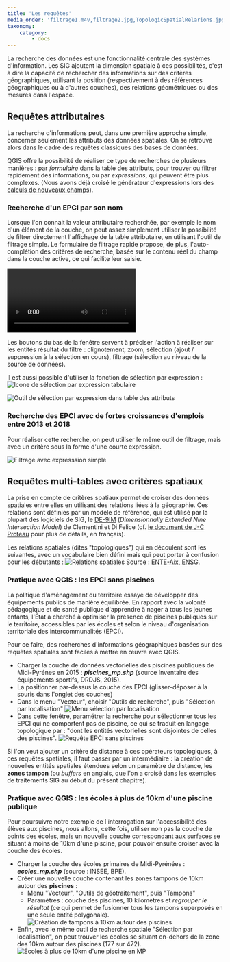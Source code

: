 ```yaml
---
title: 'Les requêtes'
media_order: 'filtrage1.m4v,filtrage2.jpg,TopologicSpatialRelarions.jpg,selection_localisation.jpg,req_spatiale1.jpg,tampons1.jpg,ecoles_sans_piscines.jpg,icone_select_expr.jpg,select_expr.jpg'
taxonomy:
    category:
        - docs
---
```


La recherche des données est une fonctionnalité centrale des systèmes d'information. Les SIG ajoutent la dimension spatiale à ces possibilités, c'est à dire la capacité de rechercher des informations sur des critères géographiques, utilisant la position (respectivement à des références géographiques ou à d'autres couches), des relations géométriques ou des mesures dans l'espace.

## Requêtes attributaires

La recherche d'informations peut, dans une première approche simple, concerner seulement les attributs des données spatiales. On se retrouve alors dans le cadre des requêtes classiques des bases de données.

QGIS offre la possibilité de réaliser ce type de recherches de plusieurs manières : par *formulaire* dans la table des attributs, pour trouver ou filtrer rapidement des informations, ou par *expressions*, qui peuvent être plus complexes. (Nous avons déjà croisé le générateur d'expressions lors des [calculs de nouveaux champs](../calculer-des-donnees)).

### Recherche d'un EPCI par son nom

Lorsque l'on connait la valeur attributaire recherchée, par exemple le nom d'un élément de la couche, on peut assez simplement utiliser la possibilité de filtrer directement l'affichage de la table attributaire, en utilisant l'outil de filtrage simple.
Le formulaire de filtrage rapide propose, de plus, l'auto-complétion des critères de recherche, basée sur le contenu réel du champ dans la couche active, ce qui facilite leur saisie.

![filtrage1.m4v](filtrage1.m4v)

Les boutons du bas de la fenêtre servent à préciser l'action à réaliser sur les entités résultat du filtre : clignotement, zoom, sélection (ajout / suppression à la sélection en cours), filtrage (sélection au niveau de la source de données).

Il est aussi possible d'utiliser la fonction de sélection par expression : ![Icone de sélection par expression tabulaire](icone_select_expr.jpg)

![Outil de sélection par expression dans table des attributs](select_expr.jpg)

### Recherche des EPCI avec de fortes croissances d'emplois entre 2013 et 2018

Pour réaliser cette recherche, on peut utiliser le même outil de filtrage, mais avec un critère sous la forme d'une courte expression.

![Filtrage avec expresssion simple](filtrage2.jpg?lightbox=1024,cropResize=400)

## Requêtes multi-tables avec critères spatiaux

La prise en compte de critères spatiaux permet de croiser des données spatiales entre elles en utilisant des relations liées à la géographie. Ces relations sont définies par un modèle de référence, qui est utilisé par la plupart des logiciels de SIG, le [DE-9IM](https://en.wikipedia.org/wiki/DE-9IM) (*Dimensionnally Extended Nine Intersection Model*) de Clementini et Di Felice (cf. [le document de J-C Proteau](http://www.geoinformations.developpement-durable.gouv.fr/fichier/pdf/Predicats_OGC_V3_cle119417.pdf?arg=177828548&cle=baf65cf1b040772ae1d97f164cf9ca67f6dbb698&file=pdf%2FPredicats_OGC_V3_cle119417.pdf) pour plus de détails, en français).

Les relations spatiales (dites "topologiques") qui en découlent sont les suivantes, avec un vocabulaire bien défini mais qui peut porter à confusion pour les débutants :
![Relations spatiales](TopologicSpatialRelarions.jpg)
Source : [ENTE-Aix, ENSG](https://www.ente-aix.fr/documents/164-QGIS/07_selection/co/30_N1_ext_req_saptiale.html).

### Pratique avec QGIS : les EPCI sans piscines

La politique d'aménagement du territoire essaye de développer des équipements publics de manière équilibrée. En rapport avec la volonté pédagogique et de santé publique d'apprendre à nager à tous les jeunes enfants, l'État a cherché à optimiser la présence de piscines publiques sur le territoire, accessibles par les écoles et selon le niveau d'organisation territoriale des intercommunalités (EPCI).

Pour ce faire, des recherches d'informations géographiques basées sur des requêtes spatiales sont faciles à mettre en œuvre avec QGIS.

* Charger la couche de données vectorielles des piscines publiques de Midi-Pyrénes en 2015 : ***piscines_mp.shp*** (source Inventaire des équipements sportifs, DRDJS, 2015).
* La positionner par-dessus la couche des EPCI (glisser-déposer à la souris dans l'onglet des couches)
* Dans le menu "Vecteur", choisir "Outils de recherche", puis "Sélection par localisation"
![Menu sélection par localisation](selection_localisation.jpg)
* Dans cette fenêtre, paramétrer la recherche pour sélectionner tous les EPCI qui ne comportent pas de piscine, ce qui se traduit en langage topologique par : "dont les entités vectorielles sont disjointes de celles des piscines".
![Requête EPCI sans piscines](req_spatiale1.jpg?lightbox=1024&cropResize=600)

Si l'on veut ajouter un critère de distance à ces opérateurs topologiques, à ces requêtes spatiales, il faut passer par un intermédiaire : la création de nouvelles entités spatiales étendues selon un paramètre de distance, les **zones tampon** (ou *buffers* en anglais, que l'on a croisé dans les exemples de traitements SIG au début du présent chapitre).

### Pratique avec QGIS : les écoles à plus de 10km d'une piscine publique

Pour poursuivre notre exemple de l'interrogation sur l'accessibilité des élèves aux piscines, nous allons, cette fois, utiliser non pas la couche de points des écoles, mais un nouvelle couche correspondant aux surfaces se situant à moins de 10km d'une piscine, pour pouvoir ensuite croiser avec la couche des écoles.

* Charger la couche des écoles primaires de Midi-Pyrénées : ***ecoles_mp.shp*** (source : INSEE, BPE).
* Créer une nouvelle couche contenant les zones tampons de 10km autour des **piscines** :
	* Menu "Vecteur", "Outils de géotraitement", puis "Tampons"
	* Paramètres : couche des piscines, 10 kilomètres et *regrouper le résultat* (ce qui permet de fusionner tous les tampons superposés en une seule entité polygonale).
![Création de tampons à 10km autour des piscines](tampons1.jpg?lightbox=1024&cropResize=600)
* Enfin, avec le même outil de recherche spatiale "Sélection par localisation", on peut trouver les écoles se situant en-dehors de la zone des 10km autour des piscines (177 sur 472).
![Écoles à plus de 10km d'une piscine en MP](ecoles_sans_piscines.jpg?lightbox=1024&cropResize=600)
